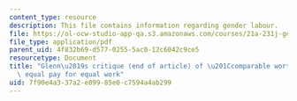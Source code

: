 ```yaml
---
content_type: resource
description: This file contains information regarding gender labour.
file: https://ol-ocw-studio-app-qa.s3.amazonaws.com/courses/21a-231j-gender-sexuality-and-society-spring-2006/7f90e4a337a2e09985e0c7594a4ab299_MIT21A_213JS06_gndrdlabr.pdf
file_type: application/pdf
parent_uid: 4f832b69-d577-0255-5ac0-12c6042c9ce5
resourcetype: Document
title: "Glenn\u2019s critique (end of article) of \u201Ccomparable worth\u201D \u2013\
  \ equal pay for equal work"
uid: 7f90e4a3-37a2-e099-85e0-c7594a4ab299
---
```

